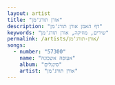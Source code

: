 ```yaml
---
layout: artist
title: "אורן תורג'מן"
description: "דף האמן אורן תורג'מן"
keywords: "שירים, מוזיקה, אורן תורג'מן"
permalink: /artists/אורן-תורג'מן/
songs:
  - number: "57300"
    name: "אעופה אשכונה"
    album: "סינגלים"
    artist: "אורן תורג'מן"
---
```

